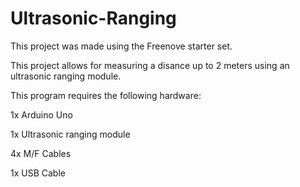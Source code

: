 # Ultrasonic-Ranging

This project was made using the Freenove starter set.

This project allows for measuring a disance up to 2 meters using an ultrasonic ranging module.

This program requires the following hardware:

  1x Arduino Uno

  1x Ultrasonic ranging module

  4x M/F Cables

  1x USB Cable
